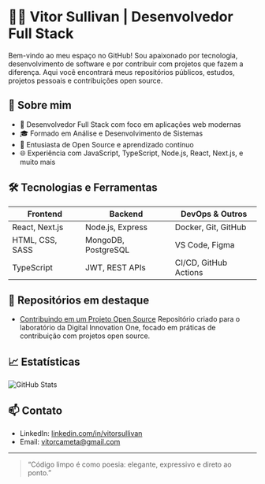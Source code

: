 # 👨‍💻 Vitor Sullivan | Desenvolvedor Full Stack

Bem-vindo ao meu espaço no GitHub! Sou apaixonado por tecnologia, desenvolvimento de software e por contribuir com projetos que fazem a diferença. Aqui você encontrará meus repositórios públicos, estudos, projetos pessoais e contribuições open source.

## 🚀 Sobre mim

- 💼 Desenvolvedor Full Stack com foco em aplicações web modernas
- 🎓 Formado em Análise e Desenvolvimento de Sistemas
- 🧠 Entusiasta de Open Source e aprendizado contínuo
- 🌐 Experiência com JavaScript, TypeScript, Node.js, React, Next.js, e muito mais

## 🛠️ Tecnologias e Ferramentas

| Frontend        | Backend         | DevOps & Outros         |
|-----------------|-----------------|--------------------------|
| React, Next.js  | Node.js, Express| Docker, Git, GitHub      |
| HTML, CSS, SASS | MongoDB, PostgreSQL | VS Code, Figma        |
| TypeScript      | JWT, REST APIs  | CI/CD, GitHub Actions    |

## 📂 Repositórios em destaque

- [Contribuindo em um Projeto Open Source](https://github.com/vitorsullivandev)
  Repositório criado para o laboratório da Digital Innovation One, focado em práticas de contribuição com projetos open source.

## 📈 Estatísticas

![GitHub Stats](https://github-readme-stats.vercel.app/api?username=vitorsullivandev&show_icons=true&theme=radical)

## 📫 Contato

- LinkedIn: [linkedin.com/in/vitorsullivan](https://www.linkedin.com/in/vitorsullivan)
- Email: vitorcameta@gmail.com


---

> “Código limpo é como poesia: elegante, expressivo e direto ao ponto.”

